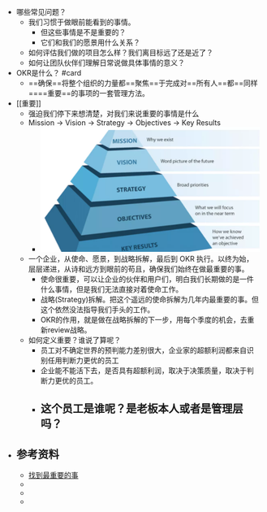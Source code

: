 - 哪些常见问题？
	- 我们习惯于做眼前能看到的事情。
		- 但这些事情是不是重要的？
		- 它们和我们的愿景用什么关系？
	- 如何评估我们做的项目怎么样？我们离目标远了还是近了？
	- 如何让团队伙伴们理解日常说做具体事情的意义？
- OKR是什么？ #card
	- ==确保==将整个组织的力量都==聚焦==于完成对==所有人==都==同样====重要==的事项的一套管理方法。
- [[重要]]
	- 强迫我们停下来想清楚，对我们来说重要的事情是什么
	- Mission -> Vision -> Strategy -> Objectives -> Key Results
		- ![image.png](../assets/image_1641194855418_0.png)
	- 一个企业，从使命、愿景，到战略拆解，最后到 OKR 执行。以终为始，层层递进，从诗和远方到眼前的苟且，确保我们始终在做最重要的事。
		- 使命很重要，可以让企业的伙伴和用户们，明白我们长期做的是一件什么事情，但是我们无法直接对着使命工作。
		- 战略(Strategy)拆解。把这个遥远的使命拆解为几年内最重要的事。但这个依然没法指导我们手头的工作。
		- OKR的作用，就是做在战略拆解的下一步，用每个季度的机会，去重新review战略。
	- 如何定义重要？谁说了算呢？
		- 员工对不确定世界的预判能力差别很大，企业家的超额利润都来自识别任用判断力更优的员工
		- 企业能不能活下去，是否具有超额利润，取决于决策质量，取决于判断力更优的员工。
		- 这个员工是谁呢？是老板本人或者是管理层吗？
			-
- ## 参考资料
	- [找到最重要的事](https://mp.weixin.qq.com/s/1T8r7HIX8NAQqUowFOV0rg)
	-
	-
	-